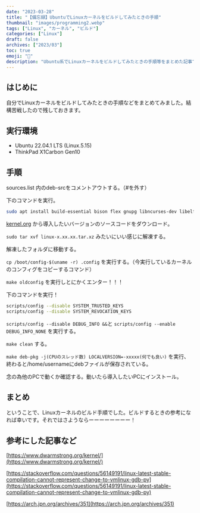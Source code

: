 ```yaml
---
date: "2023-03-28"
title: "【備忘録】UbuntuでLinuxカーネルをビルドしてみたときの手順"
thumbnail: "images/programming2.webp"
tags: ["Linux", "カーネル", "ビルド"]
categories: ["Linux"]
draft: false
archives: ["2023/03"]
toc: true
emoji: "🐧"
description: "Ubuntu系でLinuxカーネルをビルドしてみたときの手順等をまとめた記事です。カーネルのソースコードからビルドしました。"
---
```


## はじめに
自分でLinuxカーネルをビルドしてみたときの手順などをまとめてみました。結構苦戦したので残しておきます。

## 実行環境
- Ubuntu 22.04.1 LTS (Linux.5.15)
- ThinkPad X1Carbon Gen10

## 手順
sources.list 内のdeb-srcをコメントアウトする。（#を外す）

下のコマンドを実行。
```bash
sudo apt install build-essential bison flex gnupg libncurses-dev libelf-dev libssl-dev wget && sudo apt build-dep
```
[kernel.org](http://kernel.org) から導入したいバージョンのソースコードをダウンロード。

`sudo tar xvf linux-x.xx.xx.tar.xz` みたいにいい感じに解凍する。

解凍したフォルダに移動する。

`cp /boot/config-$(uname -r) .config` を実行する。（今実行しているカーネルのコンフィグをコピーするコマンド）

`make oldconfig` を実行しとにかくエンター！！！

下のコマンドを実行！
```bash
scripts/config --disable SYSTEM_TRUSTED_KEYS
scripts/config --disable SYSTEM_REVOCATION_KEYS
```

`scripts/config --disable DEBUG_INFO &&`と `scripts/config --enable DEBUG_INFO_NONE` を実行する。

`make clean` する。

`make deb-pkg -j(CPUのスレッド数) LOCALVERSION=-xxxxx(何でも良い)`  を実行、終わると/home/usernameにdebファイルが保存されている。

念の為他のPCで動くか確認する。動いたら導入したいPCにインストール。

## まとめ
ということで、Linuxカーネルのビルド手順でした。ビルドするときの参考になれば幸いです。それではさようならーーーーーーーー！

## 参考にした記事など
[https://www.dwarmstrong.org/kernel/](https://www.dwarmstrong.org/kernel/)


[https://stackoverflow.com/questions/56149191/linux-latest-stable-compilation-cannot-represent-change-to-vmlinux-gdb-py](https://stackoverflow.com/questions/56149191/linux-latest-stable-compilation-cannot-represent-change-to-vmlinux-gdb-py)

[https://arch.jpn.org/archives/351](https://arch.jpn.org/archives/351)